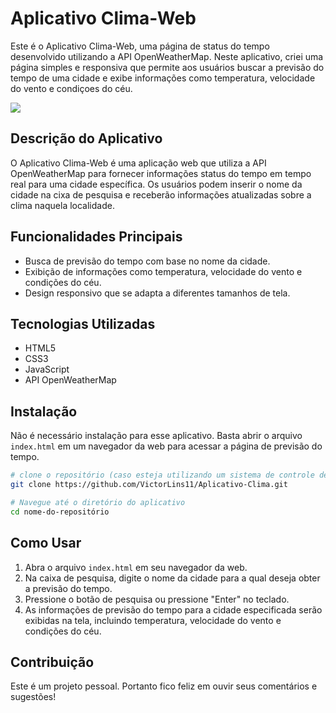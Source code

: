 # Aplicativo Clima-Web

Este é o Aplicativo Clima-Web, uma página de status do tempo desenvolvido utilizando a API OpenWeatherMap. Neste aplicativo, criei uma página simples e responsiva que permite aos usuários buscar a previsão do tempo de uma cidade e exibe informações como temperatura, velocidade do vento e condiçoes do céu.

<img src="https://github.com/VictorLins11/Aplicativo-Clima/images/Captura_de_tela.png">

## Descrição do Aplicativo

O Aplicativo Clima-Web é uma aplicação web que utiliza a API OpenWeatherMap para fornecer informações status do tempo em tempo real para uma cidade específica. Os usuários podem inserir o nome da cidade na cixa de pesquisa e receberão informações atualizadas sobre a clima naquela localidade.

## Funcionalidades Principais

- Busca de previsão do tempo com base no nome da cidade.
- Exibição de informações como temperatura, velocidade do vento e condições do céu.
- Design responsivo que se adapta a diferentes tamanhos de tela.

## Tecnologias Utilizadas

- HTML5
- CSS3
- JavaScript
- API OpenWeatherMap

## Instalação

Não é necessário instalação para esse aplicativo. Basta abrir o arquivo `index.html` em um navegador da web para acessar a página de previsão do tempo.

```bash
# clone o repositório (caso esteja utilizando um sistema de controle de versão)
git clone https://github.com/VictorLins11/Aplicativo-Clima.git

# Navegue até o diretório do aplicativo
cd nome-do-repositório
```

## Como Usar

1. Abra o arquivo `index.html` em seu navegador da web.
2. Na caixa de pesquisa, digite o nome da cidade para a qual deseja obter a previsão do tempo.
3. Pressione o botão de pesquisa ou pressione "Enter" no teclado.
4. As informações de previsão do tempo para a cidade especificada serão exibidas na tela, incluindo temperatura, velocidade do vento e condições do céu.

## Contribuição

Este é um projeto pessoal. Portanto fico feliz em ouvir seus comentários e sugestões!
